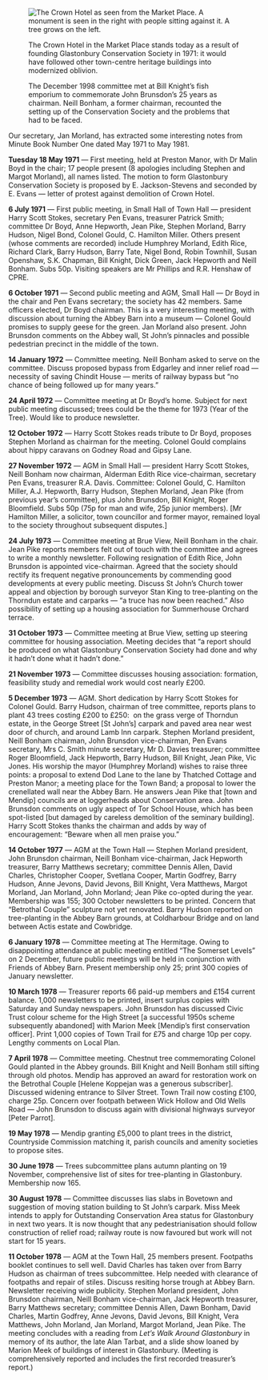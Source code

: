 <figure>
<img src="../crown-fromSW.jpg" alt="The Crown Hotel as seen from the Market Place. A monument is seen in the right with people sitting against it. A tree grows on the left.">
<figcaption>

The Crown Hotel in the Market Place stands today as a result of founding Glastonbury Conservation Society in 1971: it would have followed other town-centre heritage buildings into modernized oblivion.

The December 1998 committee met at Bill Knight’s fish emporium to commemorate John Brunsdon’s 25 years as chairman.
Neill Bonham, a former chairman, recounted the setting up of the Conservation Society and the problems that had to be faced.

</figcaption>
</figure>

<div class="ednote">

Our secretary, Jan Morland, has extracted some interesting notes from Minute Book Number One dated May 1971 to May 1981.

</div>

**Tuesday 18 May 1971** — First meeting, held at Preston Manor, with Dr
Malin Boyd in the chair; 17 people present (8 apologies including
Stephen and Margot Morland), all names listed. The motion to form
Glastonbury Conservation Society is proposed by E. Jackson-Stevens and
seconded by E. Evans — letter of protest against demolition of Crown
Hotel.

**6 July 1971** — First public meeting, in Small Hall of Town Hall —
president Harry Scott Stokes, secretary Pen Evans, treasurer Patrick
Smith; committee Dr Boyd, Anne Hepworth, Jean Pike, Stephen Morland,
Barry Hudson, Nigel Bond, Colonel Gould, C. Hamilton Miller. Others
present (whose comments are recorded) include Humphrey Morland, Edith
Rice, Richard Clark, Barry Hudson, Barry Tate, Nigel Bond, Robin
Townhill, Susan Openshaw, S.K. Chapman, Bill Knight, Dick Green, Jack
Hepworth and Neill Bonham. Subs 50p. Visiting speakers are Mr Phillips
and R.R. Henshaw of CPRE.

**6 October 1971** — Second public meeting and AGM, Small Hall — Dr Boyd
in the chair and Pen Evans secretary; the society has 42 members. Same
officers elected, Dr Boyd chairman. This is a very interesting meeting,
with discussion about turning the Abbey Barn into a museum — Colonel
Gould promises to supply geese for the green. Jan Morland also present.
John Brunsdon comments on the Abbey wall, St John’s pinnacles and
possible pedestrian precinct in the middle of the town.

**14 January 1972** — Committee meeting. Neill Bonham asked to serve on
the committee. Discuss proposed bypass from Edgarley and inner relief
road — necessity of saving Chindit House — merits of railway bypass but
“no chance of being followed up for many years.”

**24 April 1972** — Committee meeting at Dr Boyd’s home. Subject for
next public meeting discussed; trees could be the theme for 1973 (Year
of the Tree). Would like to produce newsletter.

**12 October 1972** — Harry Scott Stokes reads tribute to Dr Boyd,
proposes Stephen Morland as chairman for the meeting. Colonel Gould
complains about hippy caravans on Godney Road and Gipsy Lane.

**27 November 1972** — AGM in Small Hall — president Harry Scott Stokes,
Neill Bonham now chairman, Alderman Edith Rice vice-chairman, secretary
Pen Evans, treasurer R.A. Davis. Committee: Colonel Gould, C. Hamilton
Miller, A.J. Hepworth, Barry Hudson, Stephen Morland, Jean Pike (from
previous year’s committee), plus John Brunsdon, Bill Knight, Roger
Bloomfield. Subs 50p (75p for man and wife, 25p junior members). \[Mr
Hamilton Miller, a solicitor, town councillor and former mayor, remained
loyal to the society throughout subsequent disputes.\]

**24 July 1973** — Committee meeting at Brue View, Neill Bonham in the
chair. Jean Pike reports members felt out of touch with the committee
and agrees to write a monthly newsletter. Following resignation of Edith
Rice, John Brunsdon is appointed vice-chairman. Agreed that the society
should rectify its frequent negative pronouncements by commending good
developments at every public meeting. Discuss St John’s Church tower
appeal and objection by borough surveyor Stan King to tree-planting on
the Thorndun estate and carparks — “a truce has now been reached.” Also
possibility of setting up a housing association for Summerhouse Orchard
terrace.

**31 October 1973** — Committee meeting at Brue View, setting up
steering committee for housing association. Meeting decides that “a
report should be produced on what Glastonbury Conservation Society had
done and why it hadn’t done what it hadn’t done.”

**21 November 1973** — Committee discusses housing association:
formation, feasibility study and remedial work would cost nearly £200.

**5 December 1973** — AGM. Short dedication by Harry Scott Stokes for
Colonel Gould. Barry Hudson, chairman of tree committee, reports plans
to plant 43 trees costing £200 to £250:  on the grass verge of Thorndun
estate, in the George Street \[St John’s\] carpark and paved area near
west door of church, and around Lamb Inn carpark. Stephen Morland
president, Neill Bonham chairman, John Brunsdon vice-chairman, Pen Evans
secretary, Mrs C. Smith minute secretary, Mr D. Davies treasurer;
committee Roger Bloomfield, Jack Hepworth, Barry Hudson, Bill Knight,
Jean Pike, Vic Jones. His worship the mayor (Humphrey Morland) wishes to
raise three points: a proposal to extend Dod Lane to the lane by
Thatched Cottage and Preston Manor; a meeting place for the Town Band; a
proposal to lower the crenellated wall near the Abbey Barn. He answers
Jean Pike that \[town and Mendip\] councils are at loggerheads about
Conservation area. John Brunsdon comments on ugly aspect of Tor School
House, which has been spot-listed \[but damaged by careless demolition
of the seminary building\]. Harry Scott Stokes thanks the chairman and
adds by way of encouragement: “Beware when all men praise you.”

**14 October 1977** — AGM at the Town Hall — Stephen Morland president,
John Brunsdon chairman, Neill Bonham vice-chairman, Jack Hepworth
treasurer, Barry Matthews secretary; committee Dennis Allen, David
Charles, Christopher Cooper, Svetlana Cooper, Martin Godfrey, Barry
Hudson, Anne Jevons, David Jevons, Bill Knight, Vera Matthews, Margot
Morland, Jan Morland, John Morland; Jean Pike co-opted during the year.
Membership was 155; 300 October newsletters to be printed. Concern that
“Betrothal Couple” sculpture not yet renovated. Barry Hudson reported on
tree-planting in the Abbey Barn grounds, at Coldharbour Bridge and on
land between Actis estate and Cowbridge.

**6 January 1978** — Committee meeting at The Hermitage. Owing to
disappointing attendance at public meeting entitled “The Somerset
Levels” on 2 December, future public meetings will be held in
conjunction with Friends of Abbey Barn. Present membership only 25;
print 300 copies of January newsletter.

**10 March 1978** — Treasurer reports 66 paid-up members and £154
current balance. 1,000 newsletters to be printed, insert surplus copies
with Saturday and Sunday newspapers. John Brunsdon has discussed Civic
Trust colour scheme for the High Street \[a successful 1950s scheme
subsequently abandoned\] with Marion Meek \[Mendip’s first conservation
officer\]. Print 1,000 copies of Town Trail for £75 and charge 10p per
copy. Lengthy comments on Local Plan.

**7 April 1978** — Committee meeting. Chestnut tree commemorating
Colonel Gould planted in the Abbey grounds. Bill Knight and Neill Bonham
still sifting through old photos. Mendip has approved an award for
restoration work on the Betrothal Couple \[Helene Koppejan was a
generous subscriber\]. Discussed widening entrance to Silver Street.
Town Trail now costing £100, charge 25p. Concern over footpath between
Wick Hollow and Old Wells Road — John Brunsdon to discuss again with
divisional highways surveyor \[Peter Parrot\].

**19 May 1978** — Mendip granting £5,000 to plant trees in the district,
Countryside Commission matching it, parish councils and amenity
societies to propose sites.

**30 June 1978** — Trees subcommittee plans autumn planting on 19
November, comprehensive list of sites for tree-planting in Glastonbury.
Membership now 165.

**30 August 1978** — Committee discusses lias slabs in Bovetown and
suggestion of moving station building to St John’s carpark. Miss Meek
intends to apply for Outstanding Conservation Area status for
Glastonbury in next two years. It is now thought that any
pedestrianisation should follow construction of relief road; railway
route is now favoured but work will not start for 15 years.

**11 October 1978** — AGM at the Town Hall, 25 members present.
Footpaths booklet continues to sell well. David Charles has taken over
from Barry Hudson as chairman of trees subcommittee. Help needed with
clearance of footpaths and repair of stiles. Discuss resiting horse
trough at Abbey Barn. Newsletter receiving wide publicity. Stephen
Morland president, John Brunsdon chairman, Neill Bonham vice-chairman,
Jack Hepworth treasurer, Barry Matthews secretary; committee Dennis
Allen, Dawn Bonham, David Charles, Martin Godfrey, Anne Jevons, David
Jevons, Bill Knight, Vera Matthews, John Morland, Jan Morland, Margot
Morland, Jean Pike. The meeting concludes with a reading from *Let’s
Walk Around Glastonbury* in memory of its author, the late Alan Tarbat,
and a slide show loaned by Marion Meek of buildings of interest in
Glastonbury. (Meeting is comprehensively reported and includes the first
recorded treasurer’s report.)
